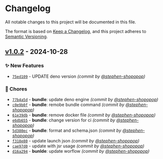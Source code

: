 # Changelog
All notable changes to this project will be documented in this file.

The format is based on [Keep a Changelog](https://keepachangelog.com/en/1.0.0/),
and this project adheres to [Semantic Versioning](https://semver.org/spec/v2.0.0.html).

## [v1.0.2] - 2024-10-28
### :sparkles: New Features
- [`75ed109`](https://github.com/stephen-shopopop/deno-template/commit/75ed109a96b422d271292aeb192ee737fc8eb98f) - UPDATE deno version *(commit by [@stephen-shopopop](https://github.com/stephen-shopopop))*

### :wrench: Chores
- [`77b4a5d`](https://github.com/stephen-shopopop/deno-template/commit/77b4a5da8eff18a667f8514a60faa3f841118b2e) - **bundle**: update deno engine *(commit by [@stephen-shopopop](https://github.com/stephen-shopopop))*
- [`c0e9b0f`](https://github.com/stephen-shopopop/deno-template/commit/c0e9b0f0c42a3b55ea14ff343e85b7af4e210ce7) - **bundle**: remobe bundle command *(commit by [@stephen-shopopop](https://github.com/stephen-shopopop))*
- [`61e39db`](https://github.com/stephen-shopopop/deno-template/commit/61e39db00463ca74652a7d865226eac65f07e5bb) - **bundle**: remove docker file *(commit by [@stephen-shopopop](https://github.com/stephen-shopopop))*
- [`e6db655`](https://github.com/stephen-shopopop/deno-template/commit/e6db655f5836d8c26059137037562e387a155009) - **bundle**: change version for ci *(commit by [@stephen-shopopop](https://github.com/stephen-shopopop))*
- [`5d380ec`](https://github.com/stephen-shopopop/deno-template/commit/5d380ec481bd6063a10804a29bf84aa8d1071e5d) - **bundle**: format and schema.json *(commit by [@stephen-shopopop](https://github.com/stephen-shopopop))*
- [`f318e80`](https://github.com/stephen-shopopop/deno-template/commit/f318e8081ba2067d63c388129e322789a983cdc5) - update launch json *(commit by [@stephen-shopopop](https://github.com/stephen-shopopop))*
- [`cae97d0`](https://github.com/stephen-shopopop/deno-template/commit/cae97d0663383e78153e7ba305f0e21c3146a052) - update with jsr usage *(commit by [@stephen-shopopop](https://github.com/stephen-shopopop))*
- [`d16a294`](https://github.com/stephen-shopopop/deno-template/commit/d16a294bf23969e3c47ac99ffe396b8693f666d8) - **bunlde**: update worflow *(commit by [@stephen-shopopop](https://github.com/stephen-shopopop))*

[v1.0.2]: https://github.com/stephen-shopopop/deno-template/compare/v1.0.1...v1.0.2
